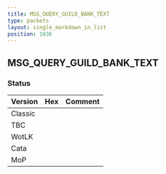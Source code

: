 ```yaml
---
title: MSG_QUERY_GUILD_BANK_TEXT
type: packets
layout: single_markdown_in_list
position: 1036
---
```


## MSG_QUERY_GUILD_BANK_TEXT

### Status

Version | Hex | Comment
---------- | ---------- | ----------
Classic |  |
TBC |  |
WotLK |  |
Cata |  |
MoP |  |
